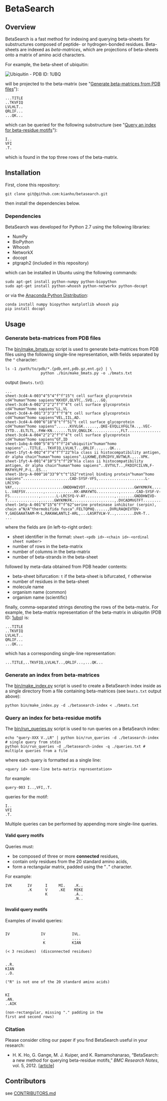 # BetaSearch

## Overview

BetaSearch is a fast method for indexing and querying beta-sheets for substructures
composed of peptide- or hydrogen-bonded residues. Beta-sheets are indexed as _beta-matrices_,
which are projections of beta-sheets onto a matrix of amino acid characters.

For example, the beta-sheet of ubiquitin:

![Ubiquitin - PDB ID: 1UBQ][1ubq-img]

will be projected to the beta-matrix (see "[Generate beta-matrices from PDB files](#generate-beta-matrices-from-pdb-files)"):
```
...TITLE            
..TKVFIQ            
LVLHLT..            
QRLIF...            
...QK...            
```
which can be queried for the following substructure (see "[Query an index for
beta-residue motifs](#query-an-index-for-beta-residue-motifs)"):
```
I..
VFI
.T.
```
which is found in the top three rows of the beta-matrix.

## Installation

First, clone this repository:
```
git clone git@github.com:kianho/betasearch.git
```
then install the dependencies below.

### Dependencies

BetaSearch was developed for Python 2.7 using the following libraries:

- NumPy
- BioPython
- Whoosh
- NetworkX
- docopt
- ptgraph2 (included in this repository)

which can be installed in Ubuntu using the following commands:
```
sudo apt-get install python-numpy python-biopython
sudo apt-get install python-whoosh python-networkx python-docopt
```
or via the [Anaconda Python Distribution](http://continuum.io/downloads):
```
conda install numpy biopython matplotlib whoosh pip
pip install docopt
```



## Usage

### Generate beta-matrices from PDB files

The [bin/make_bmats.py](bin/make_bmats.py) script is used to generate
beta-matrices from PDB files using the following single-line representation,
with fields separated by the `^` character:
```
ls -1 /path/to/pdb/*.{pdb,ent,pdb.gz,ent.gz} | \
                python ./bin/make_bmats.py -o ./bmats.txt
```
output (`bmats.txt`):
```
...
sheet-3cd4-A-003^4^5^4^f^f^15^t cell surface glycoprotein cd4^human^homo sapiens^KKVEF,QLVTC,.SVQ.,..GQ.
sheet-3cd4-A-002^2^2^2^f^f^4^t cell surface glycoprotein cd4^human^homo sapiens^LL,VL
sheet-3cd4-A-001^3^3^3^f^f^8^t cell surface glycoprotein cd4^human^homo sapiens^VEL,IIL,AD.
sheet-3cd4-A-000^6^18^8^t^f^51^t cell surface glycoprotein cd4^human^homo sapiens^......KVVLGK......,.QKE-EVQLLVFGLTA..,.VEC-IYTD...ELTLTL,.FHW-KN.......TLSV,QNGLIK............,FLT...............
sheet-3cd4-A-004^2^2^2^f^f^4^t cell surface glycoprotein cd4^human^homo sapiens^GT,ID
sheet-1ubq-A-000^5^8^5^f^f^24^ubiquitin^human^homo sapiens^...TITLE,..TKVFIQ,LVLHLT..,QRLIF...,...QK...
sheet-1fyt-A-002^4^7^4^f^f^22^hla class ii histocompatibility antigen, dr alpha chain^human^homo sapiens^.LLKHWE,EVRCDYV,NVTWLR.,...VPK.
sheet-1fyt-A-001^4^10^5^t^f^29^hla class ii histocompatibility antigen, dr alpha chain^human^homo sapiens^..EVTVLT..,FKDIFCILVN,F-RKFHYLPF,P-L..ES...
sheet-1brp-A-000^16^33^9^t^t^152^retinol binding protein^human^homo sapiens^.....................CAD-SYSF-VFS,.....................L-LRCSYQ-VAY,......................GNDDHWIVDT.,....................GWYKMKFK.....,...............DVCADMVGTFT.......,...............RVRGKATASM........,..............R-L..VAEFSV........,.............KK-AMAYWTG..........,.......CAD-SYSF-V-FS.............,.......L-LRCSYQ-V-AY.............,........GNDDHWIVD-T..............,......GWYKMKFK...................,.DVCADMVGTFT.....................,.RVRGKATASM......................,.RL..VAEFSV......................,KKAMAYWTG........................
sheet-1mtp-A-001^6^15^6^f^f^62^serine proteinase inhibitor (serpin), chain a^N/A^thermobifida fusca^.FELTQPHQ......,DVRLRAQHIVTDV-Y,GAEGAAATAAM-M-L,RAKAWLANTLI-ARL,...LASRTVLW-V..,........DVR-T..
...
```
where the fields are (in left-to-right order):
- sheet identifier in the format: `sheet-<pdb id>-<chain id>-<ordinal sheet number>`
- number of rows in the beta-matrix
- number of columns in the beta-matrix
- number of beta-strands in the beta-sheet

followed by meta-data obtained from PDB header contents:
- beta-sheet bifurcation: `t` if the beta-sheet is bifurcated, `f` otherwise
- number of residues in the beta-sheet
- molecule name
- organism name (common)
- organism name (scientific)

finally, comma-separated strings denoting the rows of the beta-matrix. For
example, the beta-matrix representation of the beta-matrix in ubiquitin (PDB
ID: [1ubq][1ubq]) is:
```
...TITLE            
..TKVFIQ            
LVLHLT..            
QRLIF...            
...QK...            
```
which has a corresponding single-line representation:
```
...TITLE,..TKVFIQ,LVLHLT..,QRLIF...,...QK...
```

### Generate an index from beta-matrices

The [bin/make_index.py](bin/make_index.py) script is used to create a BetaSearch
index inside as a single directory from a file containing beta-matrices (see
`bmats.txt` output above):
```
python bin/make_index.py -d ./betasearch-index < ./bmats.txt
```

### Query an index for beta-residue motifs

The [bin/run_queries.py](bin/run_queries.py) script is used to run
queries on a BetaSearch index:
```
echo "query-XXX V.,LR" | python bin/run_queries -d ./betasearch-index # single query from stdin
python bin/run_queries -d ./betasearch-index -q ./queries.txt # multiple queries from a file
```
where each query is formatted as a single line:
```
<query id> <one-line beta-matrix representation>
```
for example:
```
query-003 I..,VFI,.T.
```
queries for the motif:
```
I..
VFI
.T.
```
Multiple queries can be performed by appending more single-line queries.

#### Valid query motifs

Queries must:
- be composed of three or more **connected** residues,
- contain only residues from the 20 standard amino acids,
- form a rectangular matrix, padded using the "`.`" character.

For example:
```
IVK       IV      I     MI.    .K..
          .K      V     .KE    MIKE
                  K            .A..
                               .N..
```

#### Invalid  query motifs
Examples of invalid queries:
```

IV              IV            IVL.       
                 .            ....       
                 K            KIAN       

(< 3 residues)  (disconnected residues)  


..R.
KIAN
..O.
                                                
("R" is not one of the 20 standard amino acids)


KI
.AN.
..AIK

(non-rectangular, missing "." padding in the
first and second rows)
```

### Citation

Please consider citing our paper if you find BetaSearch useful in your research:

- H. K. Ho, G. Gange, M. J. Kuiper, and K. Ramamohanarao, “BetaSearch: a new method for querying
beta-residue motifs,” _BMC Research Notes_, vol. 5, 2012. [[article][betasearch-doi]]

## Contributors

see [CONTRIBUTORS.md](CONTRIBUTORS.md)

[1ubq]: http://pdb.org/pdb/explore/explore.do?structureId=1ubq
[1ubq-img]: Ubiquitina-scaled.png
[betasearch-doi]: http://dx.doi.org/10.1186/1756-0500-5-391

